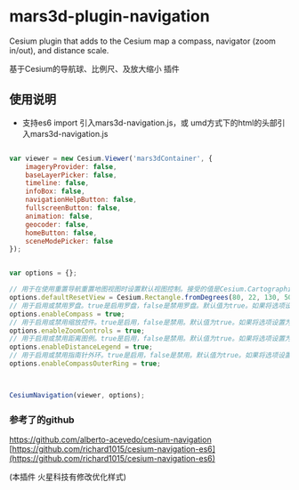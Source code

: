 # mars3d-plugin-navigation

Cesium plugin that adds to the Cesium map a compass, navigator (zoom in/out), and distance scale.

基于Cesium的导航球、比例尺、及放大缩小 插件


## 使用说明 
- 支持es6 import 引入mars3d-navigation.js，或 umd方式下的html的头部引入mars3d-navigation.js

```javascript

var viewer = new Cesium.Viewer('mars3dContainer', {
    imageryProvider: false,
    baseLayerPicker: false,
    timeline: false,
    infoBox: false,
    navigationHelpButton: false,
    fullscreenButton: false,
    animation: false,
    geocoder: false,
    homeButton: false,
    sceneModePicker: false
});


var options = {};

// 用于在使用重置导航重置地图视图时设置默认视图控制。接受的值是Cesium.Cartographic 和 Cesium.Rectangle.
options.defaultResetView = Cesium.Rectangle.fromDegrees(80, 22, 130, 50);
// 用于启用或禁用罗盘。true是启用罗盘，false是禁用罗盘。默认值为true。如果将选项设置为false，则罗盘将不会添加到地图中。
options.enableCompass = true;
// 用于启用或禁用缩放控件。true是启用，false是禁用。默认值为true。如果将选项设置为false，则缩放控件将不会添加到地图中。
options.enableZoomControls = true;
// 用于启用或禁用距离图例。true是启用，false是禁用。默认值为true。如果将选项设置为false，距离图例将不会添加到地图中。
options.enableDistanceLegend = true;
// 用于启用或禁用指南针外环。true是启用，false是禁用。默认值为true。如果将选项设置为false，则该环将可见但无效。
options.enableCompassOuterRing = true;



CesiumNavigation(viewer, options);

```

### 参考了的github
[https://github.com/alberto-acevedo/cesium-navigation ](https://github.com/alberto-acevedo/cesium-navigation )  
[https://github.com/richard1015/cesium-navigation-es6](https://github.com/richard1015/cesium-navigation-es6)  

  (本插件 火星科技有修改优化样式)